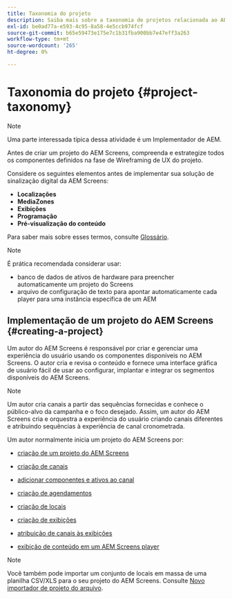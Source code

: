 ```yaml
---
title: Taxonomia do projeto
description: Saiba mais sobre a taxonomia de projetos relacionada ao AEM Screens.
exl-id: be0ad77a-e593-4c95-8a58-4e5ccb974fcf
source-git-commit: b65e59473e175e7c1b31fba900bb7e47eff3a263
workflow-type: tm+mt
source-wordcount: '265'
ht-degree: 0%

---
```


# Taxonomia do projeto {#project-taxonomy}

>[!NOTE]
>
>Uma parte interessada típica dessa atividade é um Implementador de AEM.

Antes de criar um projeto do AEM Screens, compreenda e estrategize todos os componentes definidos na fase de Wireframing de UX do projeto.

Considere os seguintes elementos antes de implementar sua solução de sinalização digital da AEM Screens:

* **Localizações**
* **MediaZones**
* **Exibições**
* **Programação**
* **Pré-visualização do conteúdo**

Para saber mais sobre esses termos, consulte [Glossário](https://experienceleague.adobe.com/en/docs/experience-manager-screens/user-guide/overview/screens-glossary).

>[!NOTE]
>
>É prática recomendada considerar usar:
>
>* banco de dados de ativos de hardware para preencher automaticamente um projeto do Screens
>* arquivo de configuração de texto para apontar automaticamente cada player para uma instância específica de um AEM

## Implementação de um projeto do AEM Screens {#creating-a-project}

Um autor do AEM Screens é responsável por criar e gerenciar uma experiência do usuário usando os componentes disponíveis no AEM Screens. O autor cria e revisa o conteúdo e fornece uma interface gráfica de usuário fácil de usar ao configurar, implantar e integrar os segmentos disponíveis do AEM Screens.

>[!NOTE]
>
>Um autor cria canais a partir das sequências fornecidas e conhece o público-alvo da campanha e o foco desejado. Assim, um autor do AEM Screens cria e orquestra a experiência do usuário criando canais diferentes e atribuindo sequências à experiência de canal cronometrada.

Um autor normalmente inicia um projeto do AEM Screens por:

* [criação de um projeto do AEM Screens](https://experienceleague.adobe.com/en/docs/experience-manager-screens/user-guide/authoring/setting-up-projects/creating-a-screens-project)
* [criação de canais](https://experienceleague.adobe.com/en/docs/experience-manager-screens/user-guide/authoring/setting-up-projects/managing-channels)
* [adicionar componentes e ativos ao canal](https://experienceleague.adobe.com/en/docs/experience-manager-screens/user-guide/authoring/product-features/adding-components-to-a-channel)
* [criação de agendamentos](https://experienceleague.adobe.com/en/docs/experience-manager-screens/user-guide/authoring/setting-up-projects/managing-schedules)
* [criação de locais](https://experienceleague.adobe.com/en/docs/experience-manager-screens/user-guide/authoring/setting-up-projects/managing-locations)
* [criação de exibições](https://experienceleague.adobe.com/en/docs/experience-manager-screens/user-guide/authoring/setting-up-projects/managing-displays)
* [atribuição de canais às exibições](https://experienceleague.adobe.com/en/docs/experience-manager-screens/user-guide/authoring/setting-up-projects/assigning-channels/channel-assignment)

* [exibição de conteúdo em um AEM Screens player](https://experienceleague.adobe.com/en/docs/experience-manager-screens/user-guide/administering/working-with-screens-player)

>[!NOTE]
>Você também pode importar um conjunto de locais em massa de uma planilha CSV/XLS para o seu projeto do AEM Screens. Consulte [Novo importador de projeto do arquivo](https://experienceleague.adobe.com/en/docs/experience-manager-screens/user-guide/administering/project-importer).
